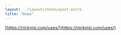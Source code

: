 ```yaml
---
layout: ../layouts/UsesLayout.astro
title: "Uses"
---
```


[https://nicknisi.com/uses/](https://nicknisi.com/uses/)